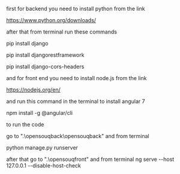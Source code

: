 first for backend you need to install python from the link

https://www.python.org/downloads/

after that from terminal run these commands

pip install django

pip install djangorestframework

pip install django-cors-headers

and for front end you need to install node.js from the link

https://nodejs.org/en/

and run this command in the terminal to install angular 7

npm install -g @angular/cli

to run the code

go to ".\opensouqback\opensouqback"
and from terminal

python manage.py runserver

after that go to ".\opensouqfront"
and from terminal
ng serve --host 127.0.0.1 --disable-host-check
